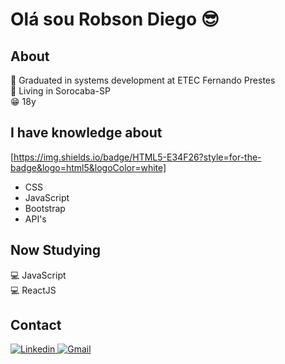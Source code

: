 # Olá sou Robson Diego :sunglasses:

## About

:rocket: Graduated in systems development at ETEC Fernando Prestes <br>
:house_with_garden: Living in Sorocaba-SP <br>
:grin: 18y <br>

## I have knowledge about

[https://img.shields.io/badge/HTML5-E34F26?style=for-the-badge&logo=html5&logoColor=white]
* CSS
* JavaScript
* Bootstrap
* API's

## Now Studying

:computer: JavaScript <br>
:computer: ReactJS <br>

## Contact

 <a href="https://www.linkedin.com/in/robsondiegoandrade/">
        <img 
            alt="Linkedin" 
            src="https://img.shields.io/badge/LinkedIn-0077B5?style=for-the-badge&logo=linkedin&logoColor=white">
   </a>
  <a href="mailto:robindiegoa@gmail.com">
        <img 
            alt="Gmail" 
            src="https://img.shields.io/badge/Gmail-D14836?style=for-the-badge&logo=gmail&logoColor=white">
   </a>



